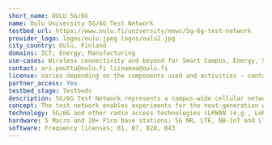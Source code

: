 ```yaml
---
short_name: OULU 5G/6G
name: Oulu University 5G/6G Test Network
testbed_url: https://www.oulu.fi/university/news/5g-6g-test-network
provider_logo: logos/oulu.jpeg logos/oulu2.jpg
city_country: Oulu, Finland
domains: ICT; Energy; Manufacturing
use-cases: Wireless connectivity and beyond for Smart Campus, Energy, Smart Living, Robotics, ITS and other verticals
contact: ari.pouttu@oulu.fi liinamaa@oulu.fi
license: Varies depending on the components used and activities – contact for more information
partner_access: Yes
testbed_stage: Testbeds
description: 5G/6G Test Network represents a campus-wide cellular network 6 . The network features the full portfolio of 5G terminals, higher frequency bands, cognitive management functionalities, system testing tools for new connectivity solutions and versatile vertical applications. The network evolution follows the research and standardization progress, acting as verification platform for theoretical 5G/6G research. The cellular network is complimented by an extensive mMTC/IoT connectivity network.
concept: The test network enables experiments for the next-generation wireless connectivity and its use for vertical applications. Its key components are wireless connectivity; AI/ML, processing, several vertical applications (energy, smart campus...).
technology: 5G/6G and other radio access technologies (LPWAN (e.g., LoRaWAN), WPAN (e.g., BLE), WBAN (e.g., UWB), V2X). Edge computing, AI/ML, drones/robots
hardware: 5 Macro and 20+ Pico base stations; 5G NR, LTE, NB-IoT and LTE-M; hundreds of Sim-cards; EPC and OpenEPC; 700 BLE beacon positioning; LoRaWAN network with 2000 sensors; ITS-G5/802.11p V2X OBU and RSU; 3 edge servers; rich set of measurement equipment
software: Frequency licenses; B1, B7, B28, B43
---
```


